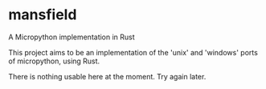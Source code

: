 # mansfield
A Micropython implementation in Rust

This project aims to be an implementation of the 'unix' and 'windows' ports of
micropython, using Rust.

There is nothing usable here at the moment. Try again later.
